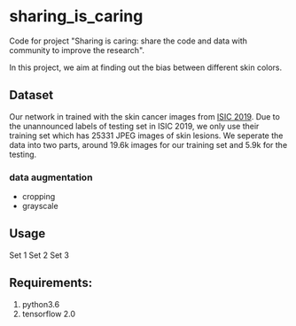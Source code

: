 # sharing_is_caring
Code for project "Sharing is caring: share the code and data with community to improve the research".

In this project, we aim at finding out the bias between different skin colors.  


## Dataset
Our network in trained with the skin cancer images from [ISIC 2019](https://challenge2019.isic-archive.com/). Due to the unannounced labels of testing set in ISIC 2019, we only use their training set which has 25331 JPEG images of skin lesions. We seperate the data into two parts, around 19.6k images for our training set and 5.9k for the testing. 

### data augmentation
- cropping
- grayscale

## Usage


Set 1 
Set 2
Set 3


## Requirements:
1. python3.6
2. tensorflow 2.0

